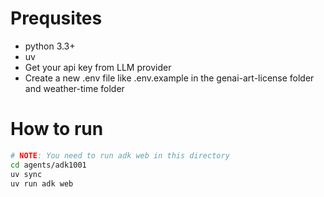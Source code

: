 # Prequsites

- python 3.3+
- uv
- Get your api key from LLM provider
- Create a new .env file like .env.example in the genai-art-license folder and weather-time folder

# How to run

```sh
# NOTE: You need to run adk web in this directory
cd agents/adk1001
uv sync
uv run adk web
```